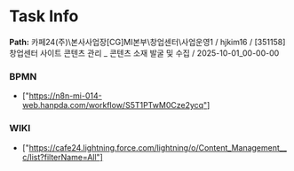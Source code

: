 # Task Info

**Path:** 카페24(주)\본사사업장\[CG]MI본부\창업센터\사업운영1 / hjkim16 / [351158] 창업센터 사이트 콘텐츠 관리 _ 콘텐츠 소재 발굴 및 수집 / 2025-10-01_00-00-00

### BPMN
- ["https://n8n-mi-014-web.hanpda.com/workflow/S5T1PTwM0Cze2ycq"]

### WIKI
- ["https://cafe24.lightning.force.com/lightning/o/Content_Management__c/list?filterName=All"]


